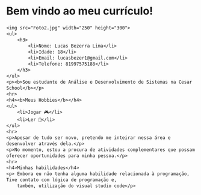 <!DOCTYPE html>
<html lang="pt-br">

<head>
    <meta charset="UTF-8">
    <meta name="viewport" content="width=device-width, initial-scale=1.0">
    <title>Página pessoal</title>
</head>

<body>
    <H1><b>Bem vindo ao meu currículo!</b></H1>

    <img src="Foto2.jpg" width="250" height="300">
    <ul>
        <h3>
            <li>Nome: Lucas Bezerra Lima</li>
            <li>Idade: 18</li>
            <li>Email: lucasbezer1@gmail.com</li>
            <li>Telefone: 81997575188</li>
        </h3>
    </ul>
    <p><b>Sou estudante de Análise e Desenvolvimento de Sistemas na Cesar School</b></p>
    <hr>
    <h4><b>Meus Hobbies</b></h4>
    <ul>
        <li>Jogar 🎮</li>
        <li>Ler 📕</li>
    </ul>
    <hr>
    <p>Apesar de tudo ser novo, pretendo me inteirar nessa área e desenvolver através dela.</p>
    <p>No momento, estou a procura de atividades complementares que possam oferecer oportunidades para minha pessoa.</p>
    <hr>
    <h4>Minhas habilidades</h4>
    <p> Embora eu não tenha alguma habilidade relacionada à programação, Tive contato com lógica de programação e,
        também, utilização do visual studio code</p>

</body>

</html>
